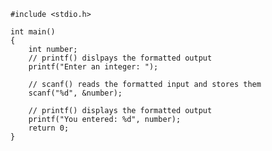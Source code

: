 
    #include <stdio.h>
    
    int main()
    {
        int number;
        // printf() dislpays the formatted output 
        printf("Enter an integer: ");  
        
        // scanf() reads the formatted input and stores them
        scanf("%d", &number);  
        
        // printf() displays the formatted output
        printf("You entered: %d", number);
        return 0;
    }

